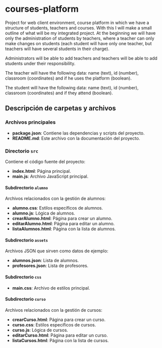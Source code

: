 # courses-platform
Project for web client environment, course platform in which we have a structure of students, teachers and courses. With this I will make a small outline of what will be my integrated project.
At the beginning we will have only the administration of students by teachers, where a teacher can only make changes on students (each student will have only one teacher, but teachers will have several students in their charge).

Administrators will be able to add teachers and teachers will be able to add students under their responsibility.

The teacher will have the following data: name (text), id (number), classroom (coordinates) and if he uses the platform (boolean).

The student will have the following data: name (text), id (number), classroom (coordinates) and if they attend (boolean).

## Descripción de carpetas y archivos

### Archivos principales
- **package.json**: Contiene las dependencias y scripts del proyecto.
- **README.md**: Este archivo con la documentación del proyecto.

### Directorio `src`
Contiene el código fuente del proyecto:
- **index.html**: Página principal.
- **main.js**: Archivo JavaScript principal.

#### Subdirectorio `alumno`
Archivos relacionados con la gestión de alumnos:
- **alumno.css**: Estilos específicos de alumnos.
- **alumno.js**: Lógica de alumnos.
- **crearAlumno.html**: Página para crear un alumno.
- **editarAlumno.html**: Página para editar un alumno.
- **listaAlumnos.html**: Página con la lista de alumnos.

#### Subdirectorio `assets`
Archivos JSON que sirven como datos de ejemplo:
- **alumnos.json**: Lista de alumnos.
- **profesores.json**: Lista de profesores.

#### Subdirectorio `css`
- **main.css**: Archivo de estilos principal.

#### Subdirectorio `curso`
Archivos relacionados con la gestión de cursos:
- **crearCurso.html**: Página para crear un curso.
- **curso.css**: Estilos específicos de cursos.
- **curso.js**: Lógica de cursos.
- **editarCurso.html**: Página para editar un curso.
- **listaCursos.html**: Página con la lista de cursos.
